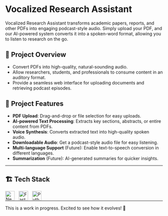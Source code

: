 # Vocalized Research Assistant

Vocalized Research Assistant transforms academic papers, reports, and other PDFs into engaging podcast-style audio. Simply upload your PDF, and our AI-powered system converts it into a spoken-word format, allowing you to listen to research on the go.

## 🚀 Project Overview

- Convert PDFs into high-quality, natural-sounding audio.
- Allow researchers, students, and professionals to consume content in an auditory format.
- Provide a seamless web interface for uploading documents and retrieving podcast episodes.

## 📌 Project Features
- **PDF Upload**: Drag-and-drop or file selection for easy uploads.
- **AI-powered Text Processing**: Extracts key sections, abstracts, or entire content from PDFs.
- **Voice Synthesis**: Converts extracted text into high-quality spoken audio.
- **Downloadable Audio**: Get a podcast-style audio file for easy listening.
- **Multi-language Support** (Future): Enable text-to-speech conversion in different languages.
- **Summarization** (Future): AI-generated summaries for quicker insights.

---

## 🏗 Tech Stack
<img align="left" alt="Next.js" width="30px" style="padding-right:10px;" src="https://cdn.jsdelivr.net/gh/devicons/devicon/icons/nextjs/nextjs-original.svg" />
<img align="left" alt="FastAPI" width="30px" style="padding-right:10px;" src="https://cdn.jsdelivr.net/gh/devicons/devicon/icons/python/python-original.svg" />
<img align="left" alt="Python" width="30px" style="padding-right:10px;" src="https://cdn.jsdelivr.net/gh/devicons/devicon/icons/python/python-original.svg" />
</br>

---

This is a work in progress. Excited to see how it evolves! 🚀

